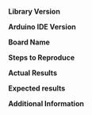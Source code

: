 <!--
The following template is useful for creating new issues. Processing an issue will go much faster when this is filled out, and issues which do not use this template WILL BE REMOVED.

Before creating, PLEASE check if the issue already exists (either open or closed) by using the search bar on the issues page. If it does, comment there. Even if it's closed, we can reopen it based on your comment.

Also, please note the library version in the title of the issue. For example: "[0.1.0] No signal over TCP". Please do not write things like "Request:" or "[BUG]" in the title; this is what labels are for.

It is also helpful to include the full Arduino sketch in code brackets so we can debug issues quicker.

Thank you!
-->

**Library Version**

<!-- The version of the library this issue occurs with -->

**Arduino IDE Version**

<!-- The version of Arduino the issue occurs on -->

**Board Name**

<!-- Which board was selected in Arduino -->

**Steps to Reproduce**

<!-- Add the steps needed that lead up to the issue -->

**Actual Results**

<!-- What happens after the above steps have been followed -->

**Expected results**

<!-- What should happen after the above steps have been followed -->

**Additional Information**

<!-- Extra information relevant to the issue, like screenshots, Code, etc.-->